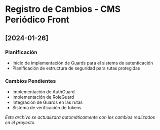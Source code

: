 # Registro de Cambios - CMS Periódico Front

## [2024-01-26]
### Planificación
- Inicio de implementación de Guards para el sistema de autenticación
- Planificación de estructura de seguridad para rutas protegidas

### Cambios Pendientes
- Implementación de AuthGuard
- Implementación de RoleGuard
- Integración de Guards en las rutas
- Sistema de verificación de tokens

*Este archivo se actualizará automáticamente con los cambios realizados en el proyecto.*
